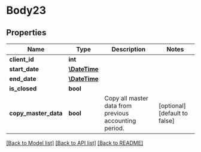 # Body23

## Properties
Name | Type | Description | Notes
------------ | ------------- | ------------- | -------------
**client_id** | **int** |  | 
**start_date** | [**\DateTime**](\DateTime.md) |  | 
**end_date** | [**\DateTime**](\DateTime.md) |  | 
**is_closed** | **bool** |  | 
**copy_master_data** | **bool** | Copy all master data from previous accounting period. | [optional] [default to false]

[[Back to Model list]](../../README.md#documentation-for-models) [[Back to API list]](../../README.md#documentation-for-api-endpoints) [[Back to README]](../../README.md)

